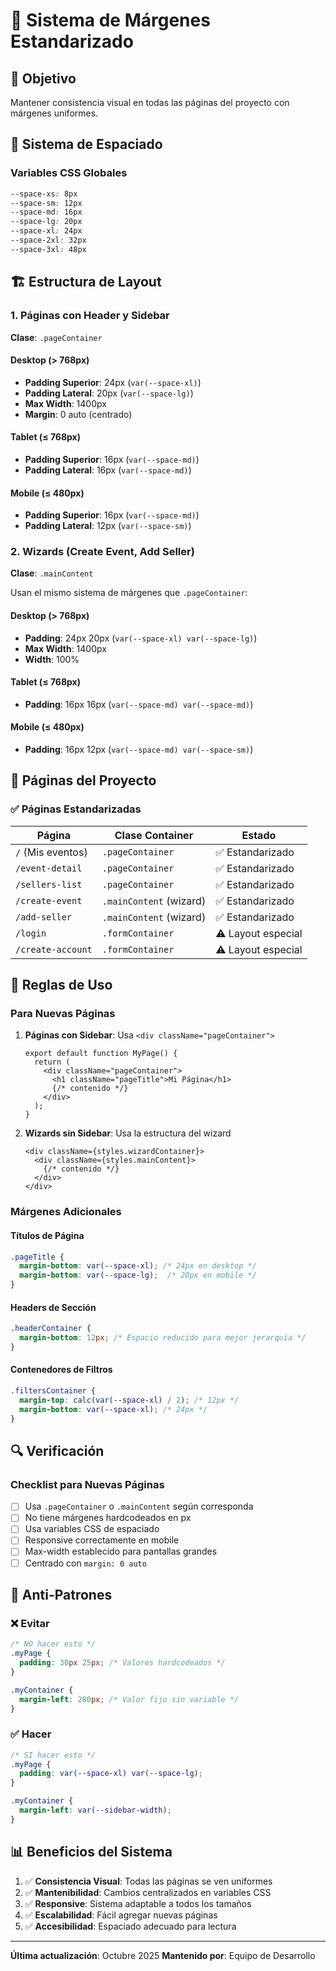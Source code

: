 # 📏 Sistema de Márgenes Estandarizado

## 🎯 Objetivo
Mantener consistencia visual en todas las páginas del proyecto con márgenes uniformes.

## 📐 Sistema de Espaciado

### Variables CSS Globales
```css
--space-xs: 8px
--space-sm: 12px
--space-md: 16px
--space-lg: 20px
--space-xl: 24px
--space-2xl: 32px
--space-3xl: 48px
```

## 🏗️ Estructura de Layout

### 1. Páginas con Header y Sidebar
**Clase**: `.pageContainer`

#### Desktop (> 768px)
- **Padding Superior**: 24px (`var(--space-xl)`)
- **Padding Lateral**: 20px (`var(--space-lg)`)
- **Max Width**: 1400px
- **Margin**: 0 auto (centrado)

#### Tablet (≤ 768px)
- **Padding Superior**: 16px (`var(--space-md)`)
- **Padding Lateral**: 16px (`var(--space-md)`)

#### Mobile (≤ 480px)
- **Padding Superior**: 16px (`var(--space-md)`)
- **Padding Lateral**: 12px (`var(--space-sm)`)

### 2. Wizards (Create Event, Add Seller)
**Clase**: `.mainContent`

Usan el mismo sistema de márgenes que `.pageContainer`:

#### Desktop (> 768px)
- **Padding**: 24px 20px (`var(--space-xl) var(--space-lg)`)
- **Max Width**: 1400px
- **Width**: 100%

#### Tablet (≤ 768px)
- **Padding**: 16px 16px (`var(--space-md) var(--space-md)`)

#### Mobile (≤ 480px)
- **Padding**: 16px 12px (`var(--space-md) var(--space-sm)`)

## 📄 Páginas del Proyecto

### ✅ Páginas Estandarizadas

| Página | Clase Container | Estado |
|--------|----------------|--------|
| `/` (Mis eventos) | `.pageContainer` | ✅ Estandarizado |
| `/event-detail` | `.pageContainer` | ✅ Estandarizado |
| `/sellers-list` | `.pageContainer` | ✅ Estandarizado |
| `/create-event` | `.mainContent` (wizard) | ✅ Estandarizado |
| `/add-seller` | `.mainContent` (wizard) | ✅ Estandarizado |
| `/login` | `.formContainer` | ⚠️ Layout especial |
| `/create-account` | `.formContainer` | ⚠️ Layout especial |

## 🎨 Reglas de Uso

### Para Nuevas Páginas

1. **Páginas con Sidebar**: Usa `<div className="pageContainer">`
   ```tsx
   export default function MyPage() {
     return (
       <div className="pageContainer">
         <h1 className="pageTitle">Mi Página</h1>
         {/* contenido */}
       </div>
     );
   }
   ```

2. **Wizards sin Sidebar**: Usa la estructura del wizard
   ```tsx
   <div className={styles.wizardContainer}>
     <div className={styles.mainContent}>
       {/* contenido */}
     </div>
   </div>
   ```

### Márgenes Adicionales

#### Títulos de Página
```css
.pageTitle {
  margin-bottom: var(--space-xl); /* 24px en desktop */
  margin-bottom: var(--space-lg);  /* 20px en mobile */
}
```

#### Headers de Sección
```css
.headerContainer {
  margin-bottom: 12px; /* Espacio reducido para mejor jerarquía */
}
```

#### Contenedores de Filtros
```css
.filtersContainer {
  margin-top: calc(var(--space-xl) / 2); /* 12px */
  margin-bottom: var(--space-xl); /* 24px */
}
```

## 🔍 Verificación

### Checklist para Nuevas Páginas
- [ ] Usa `.pageContainer` o `.mainContent` según corresponda
- [ ] No tiene márgenes hardcodeados en px
- [ ] Usa variables CSS de espaciado
- [ ] Responsive correctamente en mobile
- [ ] Max-width establecido para pantallas grandes
- [ ] Centrado con `margin: 0 auto`

## 🚫 Anti-Patrones

### ❌ Evitar
```css
/* NO hacer esto */
.myPage {
  padding: 30px 25px; /* Valores hardcodeados */
}

.myContainer {
  margin-left: 280px; /* Valor fijo sin variable */
}
```

### ✅ Hacer
```css
/* SI hacer esto */
.myPage {
  padding: var(--space-xl) var(--space-lg);
}

.myContainer {
  margin-left: var(--sidebar-width);
}
```

## 📊 Beneficios del Sistema

1. ✅ **Consistencia Visual**: Todas las páginas se ven uniformes
2. ✅ **Mantenibilidad**: Cambios centralizados en variables CSS
3. ✅ **Responsive**: Sistema adaptable a todos los tamaños
4. ✅ **Escalabilidad**: Fácil agregar nuevas páginas
5. ✅ **Accesibilidad**: Espaciado adecuado para lectura

---

**Última actualización**: Octubre 2025
**Mantenido por**: Equipo de Desarrollo

